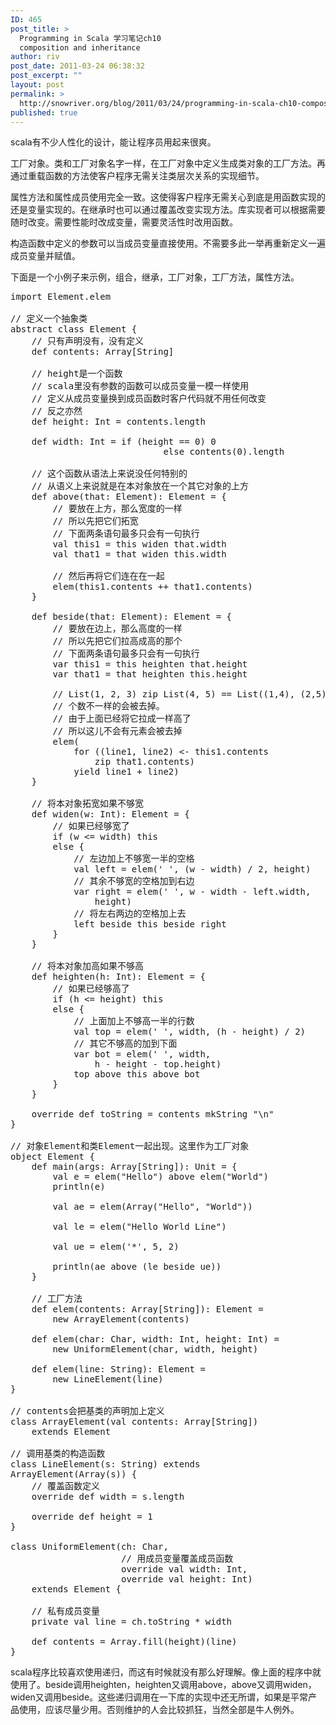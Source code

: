 ```yaml
---
ID: 465
post_title: >
  Programming in Scala 学习笔记ch10
  composition and inheritance
author: riv
post_date: 2011-03-24 06:38:32
post_excerpt: ""
layout: post
permalink: >
  http://snowriver.org/blog/2011/03/24/programming-in-scala-ch10-composition-and-inheritance/
published: true
---
```

scala有不少人性化的设计，能让程序员用起来很爽。

工厂对象。类和工厂对象名字一样，在工厂对象中定义生成类对象的工厂方法。再通过重载函数的方法使客户程序无需关注类层次关系的实现细节。

属性方法和属性成员使用完全一致。这使得客户程序无需关心到底是用函数实现的还是变量实现的。在继承时也可以通过覆盖改变实现方法。库实现者可以根据需要随时改变。需要性能时改成变量，需要灵活性时改用函数。

构造函数中定义的参数可以当成员变量直接使用。不需要多此一举再重新定义一遍成员变量并赋值。

下面是一个小例子来示例，组合，继承，工厂对象，工厂方法，属性方法。<!--more-->
<pre class="brush:scala">
import Element.elem

// 定义一个抽象类
abstract class Element {
    // 只有声明没有，没有定义
    def contents: Array[String]

    // height是一个函数
    // scala里没有参数的函数可以成员变量一模一样使用
    // 定义从成员变量换到成员函数时客户代码就不用任何改变
    // 反之亦然
    def height: Int = contents.length

    def width: Int = if (height == 0) 0 
                             else contents(0).length

    // 这个函数从语法上来说没任何特别的
    // 从语义上来说就是在本对象放在一个其它对象的上方
    def above(that: Element): Element = {
        // 要放在上方，那么宽度的一样
        // 所以先把它们拓宽
        // 下面两条语句最多只会有一句执行
        val this1 = this widen that.width
        val that1 = that widen this.width

        // 然后再将它们连在在一起
        elem(this1.contents ++ that1.contents)
    }

    def beside(that: Element): Element = {
        // 要放在边上，那么高度的一样
        // 所以先把它们拉高成高的那个
        // 下面两条语句最多只会有一句执行
        var this1 = this heighten that.height
        var that1 = that heighten this.height

        // List(1, 2, 3) zip List(4, 5) == List((1,4), (2,5))
        // 个数不一样的会被去掉。
        // 由于上面已经将它拉成一样高了
        // 所以这儿不会有元素会被去掉
        elem(
            for ((line1, line2) <- this1.contents 
                zip that1.contents)
            yield line1 + line2)
    }

    // 将本对象拓宽如果不够宽
    def widen(w: Int): Element = {
        // 如果已经够宽了
        if (w <= width) this
        else {
            // 左边加上不够宽一半的空格
            val left = elem(' ', (w - width) / 2, height)
            // 其余不够宽的空格加到右边
            var right = elem(' ', w - width - left.width, 
                height)
            // 将左右两边的空格加上去
            left beside this beside right
        }
    }

    // 将本对象加高如果不够高
    def heighten(h: Int): Element = {
        // 如果已经够高了
        if (h <= height) this
        else {
            // 上面加上不够高一半的行数
            val top = elem(' ', width, (h - height) / 2)
            // 其它不够高的加到下面
            var bot = elem(' ', width, 
                h - height - top.height)
            top above this above bot
        }
    }

    override def toString = contents mkString "\n"
}

// 对象Element和类Element一起出现。这里作为工厂对象
object Element {
    def main(args: Array[String]): Unit = {
        val e = elem("Hello") above elem("World")
        println(e)

        val ae = elem(Array("Hello", "World"))

        val le = elem("Hello World Line")

        val ue = elem('*', 5, 2)

        println(ae above (le beside ue))
    }

    // 工厂方法
    def elem(contents: Array[String]): Element =
        new ArrayElement(contents)

    def elem(char: Char, width: Int, height: Int) =
        new UniformElement(char, width, height)

    def elem(line: String): Element =
        new LineElement(line)
}

// contents会把基类的声明加上定义
class ArrayElement(val contents: Array[String]) 
    extends Element

// 调用基类的构造函数
class LineElement(s: String) extends
ArrayElement(Array(s)) {
    // 覆盖函数定义
    override def width = s.length

    override def height = 1
}

class UniformElement(ch: Char,
                     // 用成员变量覆盖成员函数
                     override val width: Int,
                     override val height: Int)
    extends Element {

    // 私有成员变量
    private val line = ch.toString * width

    def contents = Array.fill(height)(line)
}
</pre>
scala程序比较喜欢使用递归，而这有时候就没有那么好理解。像上面的程序中就使用了。beside调用heighten，heighten又调用above，above又调用widen，widen又调用beside。这些递归调用在一下库的实现中还无所谓，如果是平常产品使用，应该尽量少用。否则维护的人会比较抓狂，当然全部是牛人例外。
